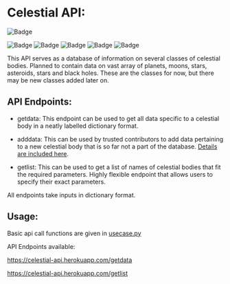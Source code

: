 # Celestial API:

![Badge](https://img.shields.io/badge/Status-Deployed-blue)

![Badge](https://img.shields.io/badge/Planets-8-green) ![Badge](https://img.shields.io/badge/Moons-0-green) ![Badge](https://img.shields.io/badge/Asteroids-0-green) ![Badge](https://img.shields.io/badge/Stars-0-green) ![Badge](https://img.shields.io/badge/Black%20Holes-0-green)

This API serves as a database of information on several classes of celestial bodies. Planned to contain data on vast array of planets, moons, stars, asteroids, stars and black holes. These are the classes for now, but there may be new classes added later on.

## API Endpoints:

* getdata:
    This endpoint can be used to get all data specific to a celestial body in a neatly labelled dictionary format.

* adddata:
    This can be used by trusted contributors to add data pertaining to a new celestial body that is so far not a part of the database. [Details are included here](https://github.com/Roboramv2/Celestial-API/blob/main/addformat.md).

* getlist:
    This can be used to get a list of names of celestial bodies that fit the required parameters. Highly flexible endpoint that allows users to specify their exact parameters. 

All endpoints take inputs in dictionary format.

## Usage:
Basic api call functions are given in [usecase.py](https://github.com/Roboramv2/Celestial-API/blob/main/usecase.py)

API Endpoints available:

https://celestial-api.herokuapp.com/getdata

https://celestial-api.herokuapp.com/getlist

